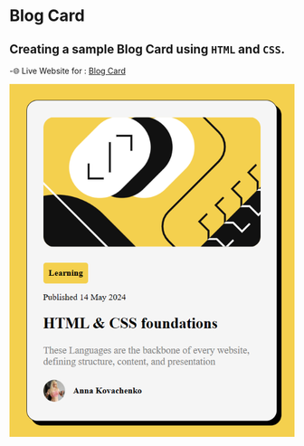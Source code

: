 # Blog Card
## Creating a sample Blog Card using ```HTML``` and ```CSS```.

-🌐 Live Website for : [Blog Card](https://mizaan-hub.github.io/Blog-Card/)

<img src="images/website.png">
